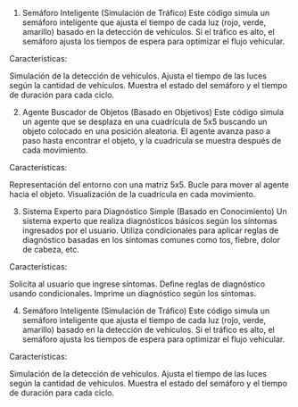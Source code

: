 1. Semáforo Inteligente (Simulación de Tráfico)
Este código simula un semáforo inteligente que ajusta el tiempo de cada luz (rojo, verde, amarillo) basado en la detección de vehículos. Si el tráfico es alto, el semáforo ajusta los tiempos de espera para optimizar el flujo vehicular.

Características:

Simulación de la detección de vehículos.
Ajusta el tiempo de las luces según la cantidad de vehículos.
Muestra el estado del semáforo y el tiempo de duración para cada ciclo.

2. Agente Buscador de Objetos (Basado en Objetivos)
Este código simula un agente que se desplaza en una cuadrícula de 5x5 buscando un objeto colocado en una posición aleatoria. El agente avanza paso a paso hasta encontrar el objeto, y la cuadrícula se muestra después de cada movimiento.

Características:

Representación del entorno con una matriz 5x5.
Bucle para mover al agente hacia el objeto.
Visualización de la cuadrícula en cada movimiento.

3. Sistema Experto para Diagnóstico Simple (Basado en Conocimiento)
Un sistema experto que realiza diagnósticos básicos según los síntomas ingresados por el usuario. Utiliza condicionales para aplicar reglas de diagnóstico basadas en los síntomas comunes como tos, fiebre, dolor de cabeza, etc.

Características:

Solicita al usuario que ingrese síntomas.
Define reglas de diagnóstico usando condicionales.
Imprime un diagnóstico según los síntomas.

4. Semáforo Inteligente (Simulación de Tráfico)
Este código simula un semáforo inteligente que ajusta el tiempo de cada luz (rojo, verde, amarillo) basado en la detección de vehículos. Si el tráfico es alto, el semáforo ajusta los tiempos de espera para optimizar el flujo vehicular.

Características:

Simulación de la detección de vehículos.
Ajusta el tiempo de las luces según la cantidad de vehículos.
Muestra el estado del semáforo y el tiempo de duración para cada ciclo.
